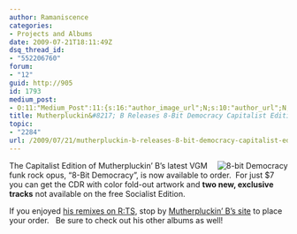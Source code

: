 ```yaml
---
author: Ramaniscence
categories:
- Projects and Albums
date: 2009-07-21T18:11:49Z
dsq_thread_id:
- "552206760"
forum:
- "12"
guid: http://905
id: 1793
medium_post:
- O:11:"Medium_Post":11:{s:16:"author_image_url";N;s:10:"author_url";N;s:11:"byline_name";N;s:12:"byline_email";N;s:10:"cross_link";N;s:2:"id";N;s:21:"follower_notification";N;s:7:"license";N;s:14:"publication_id";N;s:6:"status";N;s:3:"url";N;}
title: Mutherpluckin&#8217; B Releases 8-Bit Democracy Capitalist Edition
topic:
- "2284"
url: /2009/07/21/mutherpluckin-b-releases-8-bit-democracy-capitalist-edition/
---
```


<img src="images/featsongs/8bitDemo.jpg" alt="8-bit Democracy" align="right" border="0" />
  
The Capitalist Edition of Mutherpluckin&#8217; B&#8217;s latest VGM funk rock opus, &#8220;8-Bit Democracy&#8221;, is now available to order.  For just $7 you can get the CDR with color fold-out artwork and **two new, exclusive tracks** not available on the free Socialist Edition.

<div>
  If you enjoyed <a href="http://remix.thasauce.net/mixer/101/" target="_self">his remixes on R:TS</a>, stop by <a href="http://lidbjork.homelinux.org/nintendo/" target="_self">Mutherpluckin&#8217; B&#8217;s site</a> to place your order.   Be sure to check out his other albums as well!
</div>